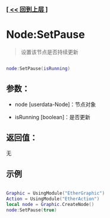 ### [[ << 回到上层 ]](README.md)

# Node:SetPause

> 设置该节点是否持续更新

```lua

node:SetPause(isRunning)

```

## 参数：

+ node [userdata-Node]：节点对象

+ isRunning [boolean]：是否更新

## 返回值：

无

## 示例

```lua

Graphic = UsingModule("EtherGraphic")
Action = UsingModule("EtherAction")
local node = Graphic.CreateNode()
node:SetPause(true)

```